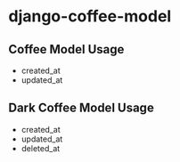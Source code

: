 # django-coffee-model

## Coffee Model Usage
- created_at
- updated_at


## Dark Coffee Model Usage
- created_at
- updated_at
- deleted_at
